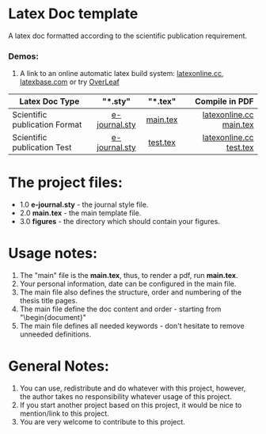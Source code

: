 # Latex Doc template
A latex doc formatted according to the scientific publication requirement.

### Demos:

1. A link to an online automatic latex build system: [latexonline.cc](https://latexonline.cc/compile?git=https%3A%2F%2Fgithub.com%2Fhol137%2Fdoc-latex&target=main.tex&command=pdflatex), [latexbase.com](https://latexbase.com) or try [OverLeaf](https://www.overleaf.com/)

| Latex Doc Type                |      "*.sty"                 |        "*.tex"              |      Compile in PDF                                                                                                                                    |
| ----------------------------- |:----------------------------:|:---------------------------:|-------------------------------------------------------------------------------------------------------------------------------------------------------:|
|Scientific publication Format  |[e-journal.sty](e-journal.sty)| [main.tex](main.tex )       |[latexonline.cc main.tex](https://latexonline.cc/compile?git=https%3A%2F%2Fgithub.com%2Fhol137%2Fdoc-latex&target=main.tex&command=pdflatex)      |
|Scientific publication Test  |[e-journal.sty](e-journal.sty)| [test.tex](test.tex )       |[latexonline.cc test.tex](https://latexonline.cc/compile?git=https%3A%2F%2Fgithub.com%2Fhol137%2Fdoc-latex&target=test.tex&command=pdflatex)      |


**The project files:**
======

- 1.0 **e-journal.sty** - the journal style file.
- 2.0 **main.tex** - the main template file.
- 3.0 **figures** - the directory which should contain your figures.

**Usage notes:**
======

1. The "main" file is the **main.tex**, thus, to render a pdf, run **main.tex**.
2. Your personal information, date can be configured in the main file.
3. The main file also defines the structure, order and numbering of the thesis title pages.
4. The main file define the doc content and order - starting from "\begin{document}"
5. The main file defines all needed keywords - don't hesitate to remove unneeded definitions.


**General Notes:**
======

1. You can use, redistribute and do whatever with this project, however, the author takes no responsibility whatever usage of this project.
2. If you start another project based on this project, it would be nice to mention/link to this project.
3. You are very welcome to contribute to this project.
